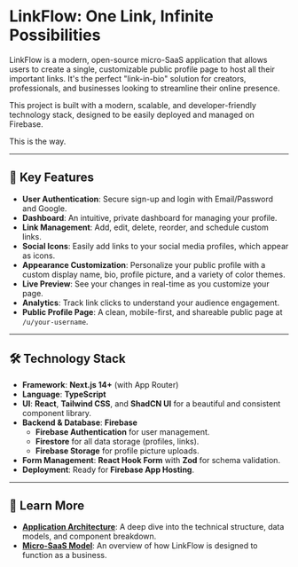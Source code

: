 # LinkFlow: One Link, Infinite Possibilities

LinkFlow is a modern, open-source micro-SaaS application that allows users to create a single, customizable public profile page to host all their important links. It's the perfect "link-in-bio" solution for creators, professionals, and businesses looking to streamline their online presence.

This project is built with a modern, scalable, and developer-friendly technology stack, designed to be easily deployed and managed on Firebase.

This is the way. 

---

## 🚀 Key Features

*   **User Authentication**: Secure sign-up and login with Email/Password and Google.
*   **Dashboard**: An intuitive, private dashboard for managing your profile.
*   **Link Management**: Add, edit, delete, reorder, and schedule custom links.
*   **Social Icons**: Easily add links to your social media profiles, which appear as icons.
*   **Appearance Customization**: Personalize your public profile with a custom display name, bio, profile picture, and a variety of color themes.
*   **Live Preview**: See your changes in real-time as you customize your page.
*   **Analytics**: Track link clicks to understand your audience engagement.
*   **Public Profile Page**: A clean, mobile-first, and shareable public page at `/u/your-username`.

---

## 🛠️ Technology Stack

*   **Framework**: **Next.js 14+** (with App Router)
*   **Language**: **TypeScript**
*   **UI**: **React**, **Tailwind CSS**, and **ShadCN UI** for a beautiful and consistent component library.
*   **Backend & Database**: **Firebase**
    *   **Firebase Authentication** for user management.
    *   **Firestore** for all data storage (profiles, links).
    *   **Firebase Storage** for profile picture uploads.
*   **Form Management**: **React Hook Form** with **Zod** for schema validation.
*   **Deployment**: Ready for **Firebase App Hosting**.

---

## 📖 Learn More

*   **[Application Architecture](ARCHITECTURE.md)**: A deep dive into the technical structure, data models, and component breakdown.
*   **[Micro-SaaS Model](MICRO_SAAS_MODEL.md)**: An overview of how LinkFlow is designed to function as a business.

